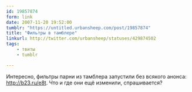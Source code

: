 ```yaml
---
id: 19857874
form: link
date: 2007-11-20 19:52:00
tumblr: "https://untitled.urbansheep.com/post/19857874"
title: "Фильтры в тамблере"
linkurl: http://twitter.com/urbansheep/statuses/429874502
tags:
    - твиты
    - tumblr

---
```

<p>Интересно, фильтры парни из тамблера запустили без всякого анонса: <a href="http://b23.ru/e8t">http://b23.ru/e8t</a>. Что и где они ещё изменили, спрашивается?</p>
